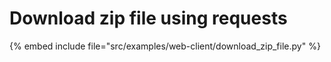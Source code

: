 # Download zip file using requests

{% embed include file="src/examples/web-client/download_zip_file.py" %}


